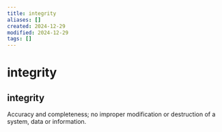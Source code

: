 ```yaml
---
title: integrity
aliases: []
created: 2024-12-29
modified: 2024-12-29
tags: []
---
```

# integrity
## integrity

Accuracy and completeness; no improper modification or destruction of a system, data or information.

